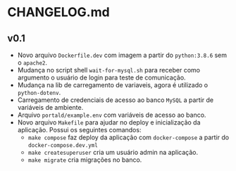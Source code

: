 # CHANGELOG.md

## v0.1

* Novo arquivo `Dockerfile.dev` com imagem a partir do `python:3.8.6` sem o `apache2`.
* Mudança no script shell `wait-for-mysql.sh` para receber como argumento o usuário de login para teste de comunicação.
* Mudança na lib de carregamento de variaveis, agora é utilizado o `python-dotenv`.
* Carregamento de credenciais de acesso ao banco `MySQL` a partir de variáveis de ambiente.
* Arquivo `portald/example.env` com variáveis de acesso ao banco.
* Novo arquivo `Makefile` para ajudar no deploy e inicialização da aplicação. Possui os seguintes comandos:
    * `make compose` faz deploy da aplicação com `docker-compose` a partir do `docker-compose.dev.yml`
    * `make createsuperuser` cria um usuário admin na aplicação.
    * `make migrate` cria migrações no banco.

